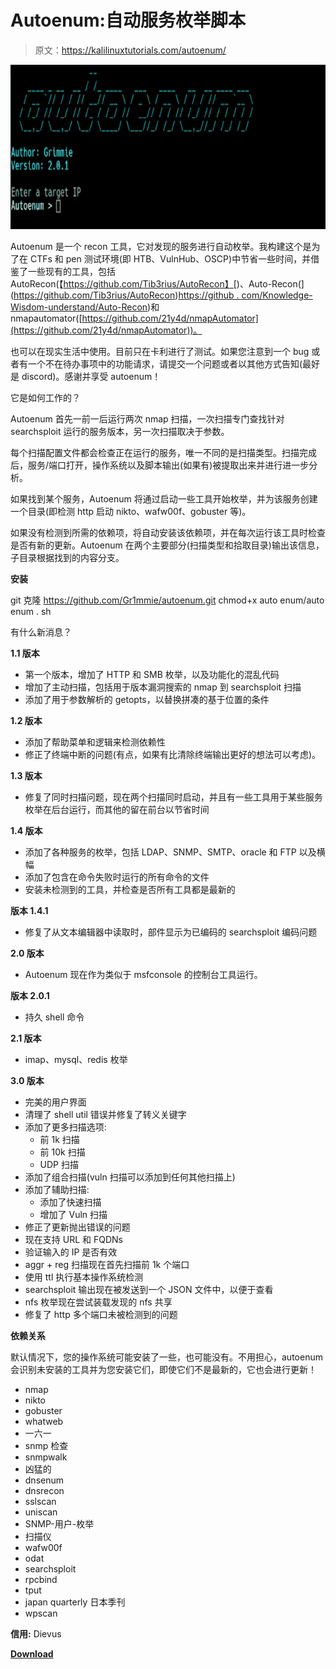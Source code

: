 # Autoenum:自动服务枚举脚本

> 原文：<https://kalilinuxtutorials.com/autoenum/>

[![Autoenum : Automatic Service Enumeration Script](img/64e7f9cb176426892d1ffbdb3bdd08be.png "Autoenum : Automatic Service Enumeration Script")](https://1.bp.blogspot.com/-DJDKvtuJqiY/Xx3KeRD3TqI/AAAAAAAAHHI/6di6F4yI_XonCO4B-ZlglUrz6dBQjv3agCLcBGAsYHQ/s1600/Autoenum%25281%2529.png)

Autoenum 是一个 recon 工具，它对发现的服务进行自动枚举。我构建这个是为了在 CTFs 和 pen 测试环境(即 HTB、VulnHub、OSCP)中节省一些时间，并借鉴了一些现有的工具，包括 AutoRecon(【https://github.com/Tib3rius/AutoRecon】[)、Auto-Recon(](https://github.com/Tib3rius/AutoRecon)[https://github . com/Knowledge-Wisdom-understand/Auto-Recon](https://github.com/Knowledge-Wisdom-Understanding/Auto-Recon))和 nmapautomator([https://github.com/21y4d/nmapAutomator](https://github.com/21y4d/nmapAutomator))。

也可以在现实生活中使用。目前只在卡利进行了测试。如果您注意到一个 bug 或者有一个不在待办事项中的功能请求，请提交一个问题或者以其他方式告知(最好是 discord)。感谢并享受 autoenum！

它是如何工作的？

Autoenum 首先一前一后运行两次 nmap 扫描，一次扫描专门查找针对 searchsploit 运行的服务版本，另一次扫描取决于参数。

每个扫描配置文件都会检查正在运行的服务，唯一不同的是扫描类型。扫描完成后，服务/端口打开，操作系统以及脚本输出(如果有)被提取出来并进行进一步分析。

如果找到某个服务，Autoenum 将通过启动一些工具开始枚举，并为该服务创建一个目录(即检测 http 启动 nikto、wafw00f、gobuster 等)。

如果没有检测到所需的依赖项，将自动安装该依赖项，并在每次运行该工具时检查是否有新的更新。Autoenum 在两个主要部分(扫描类型和拾取目录)输出该信息，子目录根据找到的内容分支。

**安装**

git 克隆 https://github.com/Gr1mmie/autoenum.git
chmod+x auto enum/auto enum . sh

有什么新消息？

**1.1 版本**

*   第一个版本，增加了 HTTP 和 SMB 枚举，以及功能化的混乱代码
*   增加了主动扫描，包括用于版本漏洞搜索的 nmap 到 searchsploit 扫描
*   添加了用于参数解析的 getopts，以替换拼凑的基于位置的条件

**1.2 版本**

*   添加了帮助菜单和逻辑来检测依赖性
*   修正了终端中断的问题(有点，如果有比清除终端输出更好的想法可以考虑)。

**1.3 版本**

*   修复了同时扫描问题，现在两个扫描同时启动，并且有一些工具用于某些服务枚举在后台运行，而其他的留在前台以节省时间

**1.4 版本**

*   添加了各种服务的枚举，包括 LDAP、SNMP、SMTP、oracle 和 FTP 以及横幅
*   添加了包含在命令失败时运行的所有命令的文件
*   安装未检测到的工具，并检查是否所有工具都是最新的

**版本 1.4.1**

*   修复了从文本编辑器中读取时，部件显示为已编码的 searchsploit 编码问题

**2.0 版本**

*   Autoenum 现在作为类似于 msfconsole 的控制台工具运行。

**版本 2.0.1**

*   持久 shell 命令

**2.1 版本**

*   imap、mysql、redis 枚举

**3.0 版本**

*   完美的用户界面
*   清理了 shell util 错误并修复了转义关键字
*   添加了更多扫描选项:
    *   前 1k 扫描
    *   前 10k 扫描
    *   UDP 扫描
*   添加了组合扫描(vuln 扫描可以添加到任何其他扫描上)
*   添加了辅助扫描:
    *   添加了快速扫描
    *   增加了 Vuln 扫描
*   修正了更新抛出错误的问题
*   现在支持 URL 和 FQDNs
*   验证输入的 IP 是否有效
*   aggr + reg 扫描现在首先扫描前 1k 个端口
*   使用 ttl 执行基本操作系统检测
*   searchsploit 输出现在被发送到一个 JSON 文件中，以便于查看
*   nfs 枚举现在尝试装载发现的 nfs 共享
*   修复了 http 多个端口未被检测到的问题

**依赖关系**

默认情况下，您的操作系统可能安装了一些，也可能没有。不用担心，autoenum 会识别未安装的工具并为您安装它们，即使它们不是最新的，它也会进行更新！

*   nmap
*   nikto
*   gobuster
*   whatweb
*   一六一
*   snmp 检查
*   snmpwalk
*   凶猛的
*   dnsenum
*   dnsrecon
*   sslscan
*   uniscan
*   SNMP-用户-枚举
*   扫描仪
*   wafw00f
*   odat
*   searchsploit
*   rpcbind
*   tput
*   japan quarterly 日本季刊
*   wpscan

**信用:** Dievus

[**Download**](https://github.com/Gr1mmie/autoenum)